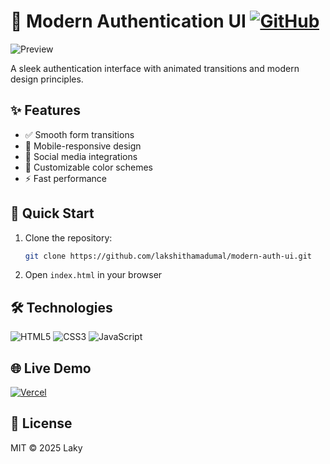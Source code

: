 # 🔐 Modern Authentication UI [![GitHub](https://img.shields.io/badge/-GitHub-181717?logo=github)](https://github.com/yourusername/modern-auth-ui)

![Preview](./preview.gif)

A sleek authentication interface with animated transitions and modern design principles.

## ✨ Features
- ✅ Smooth form transitions
- 📱 Mobile-responsive design
- 🔐 Social media integrations
- 🎨 Customizable color schemes
- ⚡ Fast performance

## 🚀 Quick Start
1. Clone the repository:
    ```bash
    git clone https://github.com/lakshithamadumal/modern-auth-ui.git
    ```
2. Open `index.html` in your browser

## 🛠 Technologies
![HTML5](https://img.shields.io/badge/HTML5-E34F26?logo=html5&logoColor=white)
![CSS3](https://img.shields.io/badge/CSS3-1572B6?logo=css3&logoColor=white)
![JavaScript](https://img.shields.io/badge/JavaScript-F7DF1E?logo=javascript&logoColor=black)

## 🌐 Live Demo
[![Vercel](https://img.shields.io/badge/Live_Demo-000000?logo=vercel&logoColor=white)](https://your-demo-link.vercel.app)

## 📄 License
MIT © 2025 Laky
